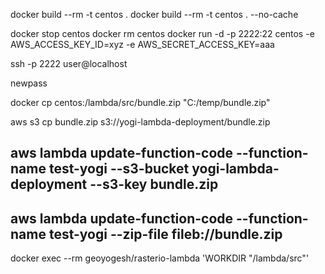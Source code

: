 docker build --rm -t centos .
 docker build --rm -t centos . --no-cache


docker stop centos
docker rm centos
docker run -d -p 2222:22 centos -e AWS_ACCESS_KEY_ID=xyz -e AWS_SECRET_ACCESS_KEY=aaa

ssh -p 2222 user@localhost

newpass

docker cp centos:/lambda/src/bundle.zip "C:/temp/bundle.zip"



aws s3 cp bundle.zip s3://yogi-lambda-deployment/bundle.zip

aws lambda update-function-code --function-name test-yogi  --s3-bucket yogi-lambda-deployment --s3-key bundle.zip
--------------------------
aws lambda update-function-code --function-name test-yogi --zip-file fileb://bundle.zip
-------------------------
docker exec --rm geoyogesh/rasterio-lambda 'WORKDIR "/lambda/src"'

